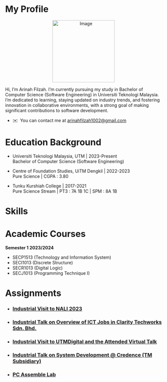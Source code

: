 
<h1 id="my-profile">My Profile</h1>
<p align="center">
<img src="https://avatars.githubusercontent.com/u/147329911?v=4"alt="Image"width="200" height="200"></p>

<p>Hi, I’m Arinah Filzah.  I’m currently pursuing my study in Bachelor of Computer Science (Software Engineering) in Universiti Teknologi Malaysia. I’m dedicated to learning, staying updated on industry trends, and fostering innovation in collaborative environments, with a strong goal of making significant contributions to software development.</p>

* ✉️  You can contact me at [arinahfilzah1002@gmail.com](mailto:arinahfilzah1002@gmail.com)

<h1 id="education-background">Education Background</h1>
<ul>
<li>
<p>Universiti Teknologi Malaysia, UTM | 2023-Present<br>
Bachelor of Computer Science (Software Engineering)</p>
</li>
<li>
<p>Centre of Foundation Studies, UiTM Dengkil | 2022-2023<br>
Pure Science | CGPA : 3.80</p>
</li>
<li>
<p>Tunku Kurshiah College | 2017-2021<br>
Pure Science Stream | PT3 : 7A 1B 1C | SPM : 8A 1B</p>
</li>
</ul>

<h1 id="skills">Skills</h1>

<h1 id="academic-courses">Academic Courses</h1>
<p><strong>Semester 1 2023/2024</strong></p>
<ul>
<li>SECP1513 (Technology and Information System)</li>
<li>SECI1013 (Discrete Structure)</li>
<li>SECR1013 (Digital Logic)</li>
<li>SECJ1013 (Programming Technique I)</li>
</ul>

<h1 id="assignments">Assignments</h1>

<ul>
<li>
<h3><a href="Assignment 1 TIS.pdf">Industrial Visit to NALI 2023</a></h3>
</li>
<li>
<h3><a href="Assignment 2 TIS.pdf">Industrial Talk on Overview of ICT Jobs in Clarity Techworks Sdn. Bhd.</a></h3>
</li>
<li>
<h3><a href="Assignment 3 TIS.pdf">Industrial Visit to UTMDigital and the Attended Virtual Talk</a></h3>
</li>
<li>
<h3><a href="Assignment 4 TIS.pdf">Industrial Talk on System Development @ Credence (TM Subsidiary)</a></h3>
</li>
<li>
<h3><a href="PC Assemble Lab.pdf">PC Assemble Lab</a></h3>
